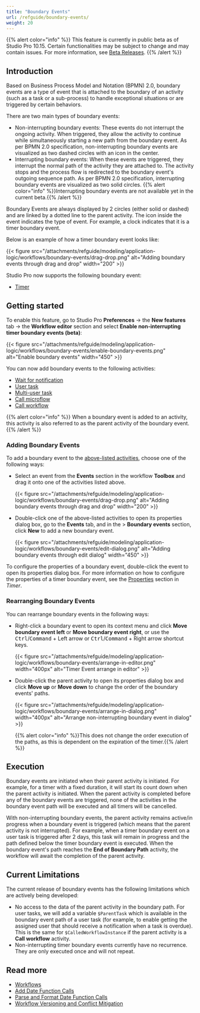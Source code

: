 ```yaml
---
title: "Boundary Events"
url: /refguide/boundary-events/
weight: 20
---
```


{{% alert color="info" %}}
This feature is currently in public beta as of Studio Pro 10.15. Certain functionalities may be subject to change and may contain issues. For more information, see [Beta Releases](/releasenotes/beta-features/).
{{% /alert %}}

## Introduction

Based on Business Process Model and Notation (BPMN) 2.0, boundary events are a type of event that is attached to the boundary of an activity (such as a task or a sub-process) to handle exceptional situations or are triggered by certain behaviors. 

There are two main types of boundary events:

* Non-interrupting boundary events: These events do not interrupt the ongoing activity. When triggered, they allow the activity to continue while simultaneously starting a new path from the boundary event. As per BPMN 2.0 specification, non-interrupting boundary events are visualized as two dashed circles with an icon in the center.
* Interrupting boundary events: When these events are triggered, they interrupt the normal path of the activity they are attached to. The activity stops and the process flow is redirected to the boundary event's outgoing sequence path. As per BPMN 2.0 specification, interrupting boundary events are visualized as two solid circles. 
    {{% alert color="info" %}}Interrupting boundary events are not available yet in the current beta.{{% /alert %}}

Boundary Events are always displayed by 2 circles (either solid or dashed) and are linked by a dotted line to the parent activity. The icon inside the event indicates the type of event. For example, a clock indicates that it is a timer boundary event.

Below is an example of how a timer boundary event looks like:

{{< figure src="/attachments/refguide/modeling/application-logic/workflows/boundary-events/drag-drop.png" alt="Adding boundary events through drag and drop" width="200" >}}

Studio Pro now supports the following boundary event:

* [Timer](/refguide/timer/)

## Getting started

To enable this feature, go to Studio Pro **Preferences** -> the **New features** tab -> the **Workflow editor** section and select **Enable non-interrupting timer boundary events (beta)**:

{{< figure src="/attachments/refguide/modeling/application-logic/workflows/boundary-events/enable-boundary-events.png" alt="Enable boundary events" width="450" >}}

<a id="supported-activities"></a>You can now add boundary events to the following activities:

* [Wait for notification](/refguide/wait-for-notification/)
* [User task](/refguide/user-task/) 
* [Multi-user task](/refguide/multi-user-task/)
* [Call microflow](/refguide/call-microflow/)
* [Call workflow](/refguide/call-workflow/)

{{% alert color="info" %}}
When a boundary event is added to an activity, this activity is also referred to as the parent activity of the boundary event.
{{% /alert %}}

### Adding Boundary Events

To add a boundary event to the [above-listed activities](#supported-activities), choose one of the following ways:

* Select an event from the **Events** section in the workflow **Toolbox** and drag it onto one of the activities listed above.

    {{< figure src="/attachments/refguide/modeling/application-logic/workflows/boundary-events/drag-drop.png" alt="Adding boundary events through drag and drop" width="200" >}}

* Double-click one of the above-listed activities to open its properties dialog box, go to the **Events** tab, and in the > **Boundary events** section, click **New** to add a new boundary event.

    {{< figure src="/attachments/refguide/modeling/application-logic/workflows/boundary-events/edit-dialog.png" alt="Adding boundary events through edit dialog" width="450" >}}

To configure the properties of a boundary event, double-click the event to open its properties dialog box. For more information on how to configure the properties of a timer boundary event, see the [Properties](/refguide/timer/#properties) section in *Timer*.

### Rearranging Boundary Events

You can rearrange boundary events in the following ways:

* Right-click a boundary event to open its context menu and click **Move boundary event left** or **Move boundary event right**, or use the <kbd>Ctrl</kbd>/<kbd>Command</kbd> + Left arrow or <kbd>Ctrl</kbd>/<kbd>Command</kbd> + Right arrow shortcut keys.

    {{< figure src="/attachments/refguide/modeling/application-logic/workflows/boundary-events/arrange-in-editor.png" width="400px" alt="Timer Event arrange in editor" >}}

* Double-click the parent activity to open its properties dialog box and click **Move up** or **Move down**  to change the order of the boundary events' paths.

    {{< figure src="/attachments/refguide/modeling/application-logic/workflows/boundary-events/arrange-in-dialog.png" width="400px" alt="Arrange non-interrupting boundary event in dialog" >}}

    {{% alert color="info" %}}This does not change the order execution of the paths, as this is dependent on the expiration of the timer.{{% /alert %}}

## Execution

Boundary events are initiated when their parent activity is initiated. For example, for a timer with a fixed duration, it will start its count down when the parent activity is initiated. When the parent activity is completed before any of the boundary events are triggered, none of the activities in the boundary event path will be executed and all timers will be cancelled.

With non-interrupting boundary events, the parent activity remains active/in progress when a boundary event is triggered (which means that the parent activity is not interrupted). For example, when a timer boundary event on a user task is triggered after 2 days, this task will remain in progress and the path defined below the timer boundary event is executed. When the boundary event's path reaches the **End of Boundary Path** activity, the workflow will await the completion of the parent activity. 

## Current Limitations

The current release of boundary events has the following limitations which are actively being developed:

* No access to the data of the parent activity in the boundary path. For user tasks, we will add a variable `$ParentTask` which is available in the boundary event path of a user task (for example, to enable getting the assigned user that should receive a notification when a task is overdue). This is the same for `$CalledWorkflowInstance` if the parent activity is a **Call workflow** activity.
* Non-interrupting timer boundary events currently have no recurrence. They are only executed once and will not repeat.

## Read more

* [Workflows](/refguide/workflows/)
* [Add Date Function Calls](/refguide/add-date-function-calls/)
* [Parse and Format Date Function Calls](/refguide/parse-and-format-date-function-calls/)
* [Workflow Versioning and Conflict Mitigation](/refguide/workflow-versioning/)

